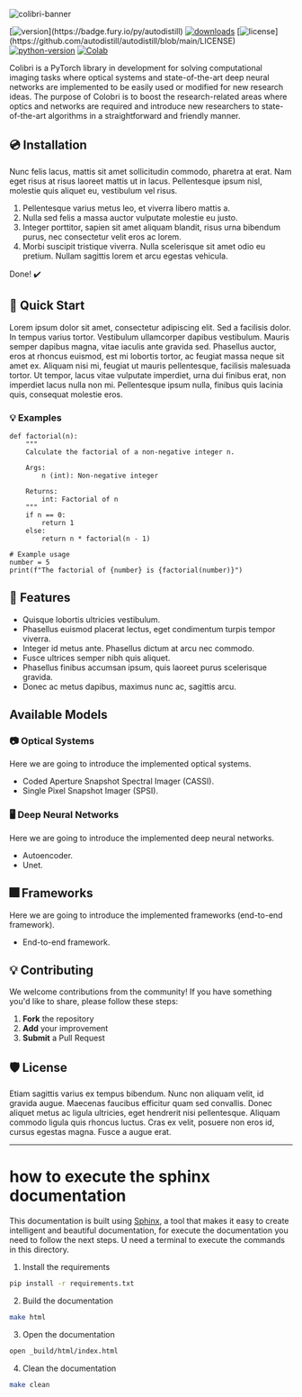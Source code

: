 
![colibri-banner](https://github.com/colibri-hdsp/colibri-hdsp/assets/58752635/ea337489-b8c5-473b-9431-2a3ca785a6de)

[![version](https://badge.fury.io/py/autodistill.svg?)](https://badge.fury.io/py/autodistill)
[![downloads](https://img.shields.io/pypi/dm/autodistill)](https://pypistats.org/packages/autodistill)
[![license](https://img.shields.io/pypi/l/autodistill?)](https://github.com/autodistill/autodistill/blob/main/LICENSE)
[![python-version](https://img.shields.io/pypi/pyversions/autodistill)](https://badge.fury.io/py/autodistill)
[![Colab](https://colab.research.google.com/assets/colab-badge.svg)](https://colab.research.google.com/github/roboflow-ai/notebooks/blob/main/notebooks/how-to-auto-train-yolov8-model-with-autodistill.ipynb)

Colibri is a PyTorch library in development for solving computational imaging tasks where optical systems and state-of-the-art deep neural networks are implemented to be easily used or modified for new research ideas. The purpose of Colobri is to boost the research-related areas where optics and networks are required and introduce new researchers to state-of-the-art algorithms in a straightforward and friendly manner.

## 💿 Installation

Nunc felis lacus, mattis sit amet sollicitudin commodo, pharetra at erat. Nam eget risus at risus laoreet mattis ut in lacus. Pellentesque ipsum nisl, molestie quis aliquet eu, vestibulum vel risus.

1. Pellentesque varius metus leo, et viverra libero mattis a.
2. Nulla sed felis a massa auctor vulputate molestie eu justo.
3. Integer porttitor, sapien sit amet aliquam blandit, risus urna bibendum purus, nec consectetur velit eros ac lorem.
4. Morbi suscipit tristique viverra. Nulla scelerisque sit amet odio eu pretium. Nullam sagittis lorem et arcu egestas vehicula.

Done! ✔️

## 🚀 Quick Start

Lorem ipsum dolor sit amet, consectetur adipiscing elit. Sed a facilisis dolor. In tempus varius tortor. Vestibulum ullamcorper dapibus vestibulum. Mauris semper dapibus magna, vitae iaculis ante gravida sed. Phasellus auctor, eros at rhoncus euismod, est mi lobortis tortor, ac feugiat massa neque sit amet ex. Aliquam nisi mi, feugiat ut mauris pellentesque, facilisis malesuada tortor. Ut tempor, lacus vitae vulputate imperdiet, urna dui finibus erat, non imperdiet lacus nulla non mi. Pellentesque ipsum nulla, finibus quis lacinia quis, consequat molestie eros.

### 💡 Examples

```
def factorial(n):
    """
    Calculate the factorial of a non-negative integer n.

    Args:
        n (int): Non-negative integer

    Returns:
        int: Factorial of n
    """
    if n == 0:
        return 1
    else:
        return n * factorial(n - 1)

# Example usage
number = 5
print(f"The factorial of {number} is {factorial(number)}")
```


## 🧰 Features

- Quisque lobortis ultricies vestibulum.
- Phasellus euismod placerat lectus, eget condimentum turpis tempor viverra.
- Integer id metus ante. Phasellus dictum at arcu nec commodo.
- Fusce ultrices semper nibh quis aliquet.
- Phasellus finibus accumsan ipsum, quis laoreet purus scelerisque gravida.
- Donec ac metus dapibus, maximus nunc ac, sagittis arcu.

## Available Models

### 📷 Optical Systems

Here we are going to introduce the implemented optical systems.

- Coded Aperture Snapshot Spectral Imager (CASSI).
- Single Pixel Snapshot Imager (SPSI).

### 🖥️ Deep Neural Networks

Here we are going to introduce the implemented deep neural networks.

- Autoencoder.
- Unet.

## 🎆 Frameworks

Here we are going to introduce the implemented frameworks (end-to-end framework).

- End-to-end framework.

## 💡 Contributing

We welcome contributions from the community! If you have something you'd like to share, please follow these steps:

1. **Fork** the repository
2. **Add** your improvement
3. **Submit** a Pull Request

## 🛡️ License

Etiam sagittis varius ex tempus bibendum. Nunc non aliquam velit, id gravida augue. Maecenas faucibus efficitur quam sed convallis. Donec aliquet metus ac ligula ultricies, eget hendrerit nisi pellentesque. Aliquam commodo ligula quis rhoncus luctus. Cras ex velit, posuere non eros id, cursus egestas magna. Fusce a augue erat.

---
# how to execute the sphinx documentation 

This documentation is built using [Sphinx](https://www.sphinx-doc.org/en/master/), a tool that makes it easy to create intelligent and beautiful documentation, for execute the documentation you need to follow the next steps. U need a terminal to execute the commands in this directory.

1. Install the requirements
```bash
pip install -r requirements.txt
```

2. Build the documentation
```bash
make html
```

3. Open the documentation
```bash
open _build/html/index.html
```

4. Clean the documentation
```bash
make clean
```
